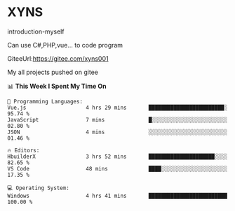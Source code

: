 # XYNS
introduction-myself

Can use C#,PHP,vue... to code program

GiteeUrl:https://gitee.com/xyns001

My all projects pushed on gitee

<!--START_SECTION:waka-->
📊 **This Week I Spent My Time On** 

```text
💬 Programming Languages: 
Vue.js                   4 hrs 29 mins       ████████████████████████░   95.74 % 
JavaScript               7 mins              █░░░░░░░░░░░░░░░░░░░░░░░░   02.80 % 
JSON                     4 mins              ░░░░░░░░░░░░░░░░░░░░░░░░░   01.46 % 

🔥 Editors: 
HbuilderX                3 hrs 52 mins       █████████████████████░░░░   82.65 % 
VS Code                  48 mins             ████░░░░░░░░░░░░░░░░░░░░░   17.35 % 

💻 Operating System: 
Windows                  4 hrs 41 mins       █████████████████████████   100.00 % 
```


<!--END_SECTION:waka-->
